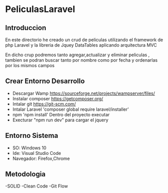 # PeliculasLaravel

## Introduccion

En este directorio he creado un crud de peliculas utilizando el framework de php Laravel y la libreria de Jquey DataTables aplicando arquitectura MVC

En dicho crup podremos tanto agregar,actualizar y eliminar peliculas , tambien se podran buscar tanto por nombre como por fecha y ordenarlas por los mismos campos 

## Crear Entorno Desarrollo

- Descargar Wamp https://sourceforge.net/projects/wampserver/files/
- Instalar composer https://getcomposer.org/
- Intalar git https://git-scm.com/
- Intalar Laravel 'composer global require laravel/installer'
- npm 'npm install' Dentro del proyecto executar
- Execturar "npm run dev" para cargar el jquery

## Entorno Sistema

- SO: Windows 10
- Ide: Visual Studio Code
- Navegador: Firefox,Chrome

## Metodologia

-SOLID
-Clean Code
-Git Flow
